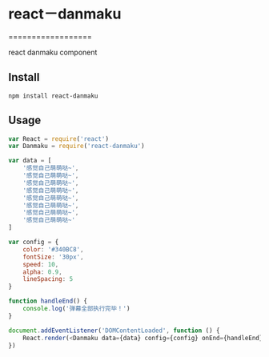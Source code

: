 # react－danmaku
==================

react danmaku component

## Install
`npm install react-danmaku`

## Usage

```javascript
var React = require('react')
var Danmaku = require('react-danmaku')

var data = [
    '感觉自己萌萌哒~',
    '感觉自己萌萌哒~',
    '感觉自己萌萌哒~',
    '感觉自己萌萌哒~',
    '感觉自己萌萌哒~',
    '感觉自己萌萌哒~',
    '感觉自己萌萌哒~',
    '感觉自己萌萌哒~'
]

var config = {
    color: '#340BC8',
    fontSize: '30px',
    speed: 10,
    alpha: 0.9,
    lineSpacing: 5
}

function handleEnd() {
    console.log('弹幕全部执行完毕！')
}

document.addEventListener('DOMContentLoaded', function () {
    React.render(<Danmaku data={data} config={config} onEnd={handleEnd}/>, document.body);
})
```